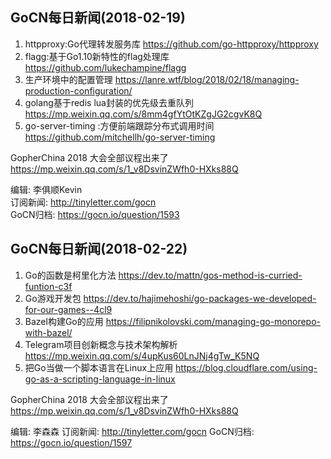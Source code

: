 ## GoCN每日新闻(2018-02-19)

1. httpproxy:Go代理转发服务库 https://github.com/go-httpproxy/httpproxy
2. flagg:基于Go1.10新特性的flag处理库 https://github.com/lukechampine/flagg
3. 生产环境中的配置管理 https://lanre.wtf/blog/2018/02/18/managing-production-configuration/
4. golang基于redis lua封装的优先级去重队列 https://mp.weixin.qq.com/s/8mm4gfYtOtKZgJG2cgvK8Q
5. go-server-timing
:方便前端跟踪分布式调用时间 https://github.com/mitchellh/go-server-timing

GopherChina 2018 大会全部议程出来了 https://mp.weixin.qq.com/s/1_v8DsvinZWfh0-HXks88Q

编辑: 李俱顺Kevin    
订阅新闻: http://tinyletter.com/gocn    
GoCN归档: https://gocn.io/question/1593   


## GoCN每日新闻(2018-02-22)

1. Go的函数是柯里化方法 https://dev.to/mattn/gos-method-is-curried-funtion-c3f
2. Go游戏开发包 https://dev.to/hajimehoshi/go-packages-we-developed-for-our-games--4cl9
3. Bazel构建Go的应用 https://filipnikolovski.com/managing-go-monorepo-with-bazel/
4. Telegram项目创新概念与技术架构解析 https://mp.weixin.qq.com/s/4upKus60LnJNj4gTw_K5NQ
5. 把Go当做一个脚本语言在Linux上应用 https://blog.cloudflare.com/using-go-as-a-scripting-language-in-linux

GopherChina 2018 大会全部议程出来了 https://mp.weixin.qq.com/s/1_v8DsvinZWfh0-HXks88Q

编辑: 李森森
订阅新闻: http://tinyletter.com/gocn
GoCN归档: https://gocn.io/question/1597
